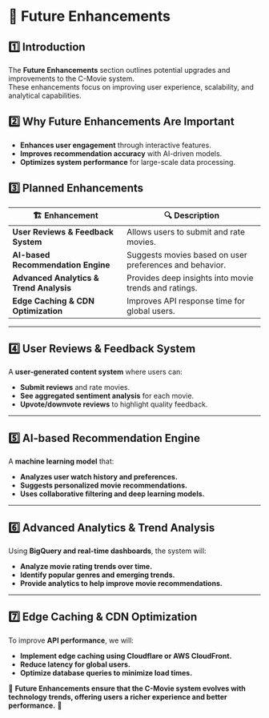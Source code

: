 # 📂 Future Enhancements  

## 1️⃣ Introduction  
The **Future Enhancements** section outlines potential upgrades and improvements to the C-Movie system.  
These enhancements focus on improving user experience, scalability, and analytical capabilities.  

## 2️⃣ Why Future Enhancements Are Important  
- **Enhances user engagement** through interactive features.  
- **Improves recommendation accuracy** with AI-driven models.  
- **Optimizes system performance** for large-scale data processing.  

## 3️⃣ Planned Enhancements  
| 🏗 **Enhancement** | 🔍 **Description** |  
|----------------|------------------|  
| **User Reviews & Feedback System** | Allows users to submit and rate movies. |  
| **AI-based Recommendation Engine** | Suggests movies based on user preferences and behavior. |  
| **Advanced Analytics & Trend Analysis** | Provides deep insights into movie trends and ratings. |  
| **Edge Caching & CDN Optimization** | Improves API response time for global users. |  

---

## 4️⃣ User Reviews & Feedback System  
A **user-generated content system** where users can:  
- **Submit reviews** and rate movies.  
- **See aggregated sentiment analysis** for each movie.  
- **Upvote/downvote reviews** to highlight quality feedback.  

---

## 5️⃣ AI-based Recommendation Engine  
A **machine learning model** that:  
- **Analyzes user watch history and preferences.**  
- **Suggests personalized movie recommendations.**  
- **Uses collaborative filtering and deep learning models.**  

---

## 6️⃣ Advanced Analytics & Trend Analysis  
Using **BigQuery and real-time dashboards**, the system will:  
- **Analyze movie rating trends over time.**  
- **Identify popular genres and emerging trends.**  
- **Provide analytics to help improve movie recommendations.**  

---

## 7️⃣ Edge Caching & CDN Optimization  
To improve **API performance**, we will:  
- **Implement edge caching using Cloudflare or AWS CloudFront.**  
- **Reduce latency for global users.**  
- **Optimize database queries to minimize load times.**  

📌 **Future Enhancements ensure that the C-Movie system evolves with technology trends, offering users a richer experience and better performance.** 🚀

